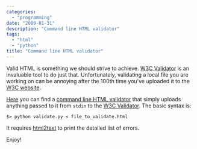 ```yaml
---
categories:
  - "programming"
date: "2009-01-31"
description: "Command line HTML validator"
tags:
  - "html"
  - "python"
title: "Command line HTML validator"
---
```


Valid HTML is something we should strive to achieve. [W3C Validator][1] is an
invaluable tool to do just that. Unfortunately, validating a local file you are
working on can be annoying after the 100th time you've uploaded it to the [W3C
website][1].

[Here][2] you can find a [command line HTML validator][2] that
simply uploads anything passed to it from `stdin` to the [W3C Validator][1]. The
basic syntax is:

    $> python validate.py < file_to_validate.html

It requires [html2text][3] to print the detailed list of errors.

Enjoy!

   [1]: http://validator.w3.org/ (W3C Validator)
   [2]: https://raw.github.com/lbolla/junk/master/utils/w3c_validate.py (html validator)
   [3]: http://www.aaronsw.com/2002/html2text/ (html2text)
   [4]: http://validator.w3.org/docs/why.html

